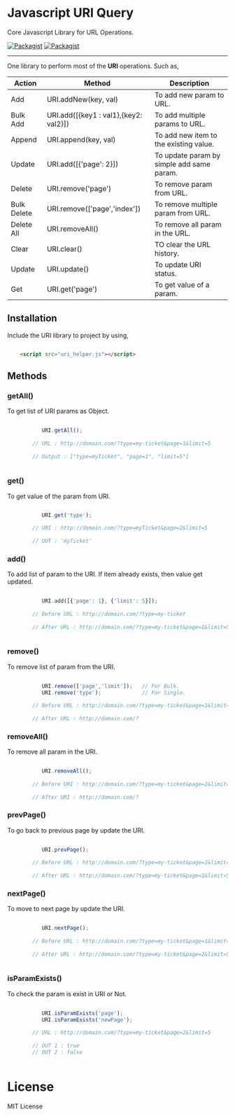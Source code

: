 # Javascript URI Query
Core Javascript Library for URL Operations.

[![Packagist](https://img.shields.io/badge/v.2.0-Build-green.svg)](https://github.com/global-source/javascript_uri_query/releases/tag/v.2)
[![Packagist](https://img.shields.io/badge/ES6-Support-blue.svg)](https://github.com/global-source/javascript_uri_query)

___

One library to perform most of the **URI** operations. 
Such as,
 
 
 Action       | Method                            | Description |
 -------------|-----------------------------------|-------------|
  Add         | URI.addNew(key, val)              | To add new param to URL. |
  Bulk Add    | URI.add([{key1 : val1},{key2: val2}])| To add multiple params to URL.|
  Append      | URI.append(key, val)              | To add new item to the existing value. |
  Update      | URI.add([{'page': 2}])            | To update param by simple add same param. |
  Delete      | URI.remove('page')                | To remove param from URL. |
  Bulk Delete | URI.remove(['page','index'])      | To remove multiple param from URL. |
  Delete All  | URI.removeAll()                   | To remove all param in the URL. |
  Clear       | URI.clear()                       | TO clear the URL history. |
  Update      | URI.update()                      | To update URI status. |
  Get         | URI.get('page')                   | To get value of a param. |


## Installation

Include the URI library to project by using,

```html

    <script src="uri_helper.js"></script>
```    
    
## Methods
  
  ### getAll()
  
  To get list of URI params as Object.    
    
```javascript
    
           URI.getAll();    
        
        // URL : http://domain.com/?type=my-ticket&page=1&limit=5
        
        // Output : ["type=myTicket", "page=1", "limit=5"]
        
```
        

### get()
  
To get value of the param from URI.
        
```javascript

           URI.get('type');
        
        // URI : http://domain.com/?type=myTicket&page=2&limit=5
        
        // OUT : 'myTicket'
 ```
        
### add()
  
To add list of param to the URI. If item already exists, then value get updated.    
       
```javascript 
   
           URI.add([{'page': 1}, {'limit': 5}]);
        
        // Before URL : http://domain.com/?type=my-ticket
        
        // After URL : http://domain.com/?type=my-ticket&page=1&limit=5
        
```

### remove()
  
To remove list of param from the URI.
      
```javascript
  
           URI.remove(['page','limit']);   // For Bulk.
           URI.remove('type');             // For Single.   
        
        // Before URL : http://domain.com/?type=my-ticket&page=1&limit=5
        
        // After URL : http://domain.com/?
```        
     
### removeAll()
  
To remove all param in the URI.
       
```javascript
   
           URI.removeAll();
        
        // Before URI : http://domain.com/?type=my-ticket&page=2&limit=5
        
        // After URI : http://domain.com/?
```        
     
### prevPage()
    
To go back to previous page by update the URI.
       
```javascript
   
           URI.prevPage();
        
        // Before URL : http://domain.com/?type=my-ticket&page=2&limit=5
        
        // After URL : http://domain.com/?type=my-ticket&page=1&limit=5
```        
        
### nextPage()
  
To move to next page by update the URI.
        
```javascript
   
           URI.nextPage();
        
        // Before URL : http://domain.com/?type=my-ticket&page=1&limit=5
        
        // After URL : http://domain.com/?type=my-ticket&page=2&limit=5
        
```

### isParamExists()
  
To check the param is exist in URI or Not.
        
```javascript
        
           URI.isParamExists('page');        
           URI.isParamExists('newPage');
        
        // URL : http://domain.com/?type=my-ticket&page=2&limit=5
        
        // OUT 1 : true
        // OUT 2 : false
       
```        
        
# License 
   
   MIT License
